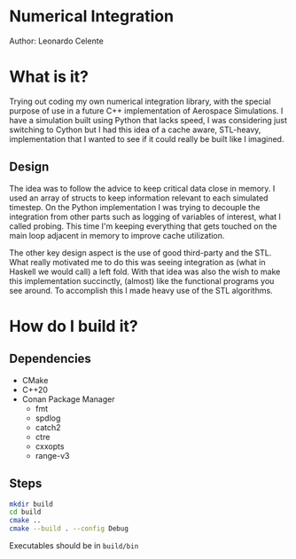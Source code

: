 # Numerical Integration
Author: Leonardo Celente

# What is it?
Trying out coding my own numerical integration library, with the special purpose
of use in a future C++ implementation of Aerospace Simulations. I have a simulation
built using Python that lacks speed, I was considering just switching to Cython
but I had this idea of a cache aware, STL-heavy, implementation that I wanted to see if it 
could really be built like I imagined. 

## Design
The idea was to follow the advice to keep critical data close in memory. I used an array of structs
to keep information relevant to each simulated timestep. On the Python implementation I was trying
to decouple the integration from other parts such as logging of variables of interest, what I called
probing. This time I'm keeping everything that gets touched on the main loop adjacent in memory to 
improve cache utilization. 

The other key design aspect is the use of good third-party and the STL. What really motivated me
to do this was seeing integration as (what in Haskell we would call) a left fold. With that idea
was also the wish to make this implementation succinctly, (almost) like the functional programs you 
see around. To accomplish this I made heavy use of the STL algorithms.

# How do I build it?
## Dependencies
 - CMake 
 - C++20
 - Conan Package Manager
    - fmt
    - spdlog
    - catch2
    - ctre
    - cxxopts
    - range-v3

## Steps
```bash
mkdir build
cd build
cmake .. 
cmake --build . --config Debug
```

Executables should be in `build/bin`
